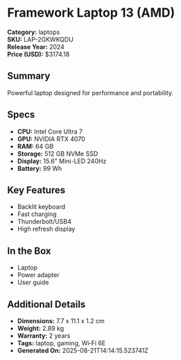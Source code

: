 # Framework Laptop 13 (AMD)
**Category:** laptops  
**SKU:** LAP-2GKWKQDU  
**Release Year:** 2024  
**Price (USD):** $3174.18

## Summary
Powerful laptop designed for performance and portability.

## Specs
- **CPU:** Intel Core Ultra 7
- **GPU:** NVIDIA RTX 4070
- **RAM:** 64 GB
- **Storage:** 512 GB NVMe SSD
- **Display:** 15.6" Mini-LED 240Hz
- **Battery:** 99 Wh

## Key Features
- Backlit keyboard
- Fast charging
- Thunderbolt/USB4
- High refresh display

## In the Box
- Laptop
- Power adapter
- User guide

## Additional Details
- **Dimensions:** 7.7 x 11.1 x 1.2 cm
- **Weight:** 2.89 kg
- **Warranty:** 2 years
- **Tags:** laptop, gaming, Wi‑Fi 6E
- **Generated On:** 2025-08-21T14:14:15.523741Z
